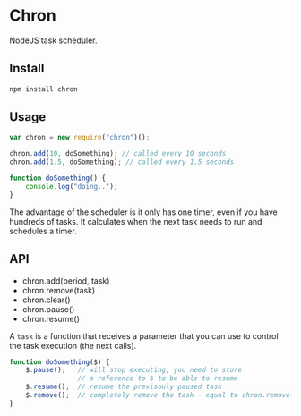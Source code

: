 # Chron

NodeJS task scheduler.

## Install

```sh
npm install chron
```

## Usage

```js
var chron = new require("chron")();

chron.add(10, doSomething); // called every 10 seconds
chron.add(1.5, doSomething); // called every 1.5 seconds

function doSomething() {
    console.log("doing..");
}
```

The advantage of the scheduler is it only has one timer, even if you have hundreds of tasks. It calculates when the next task needs to run and schedules a timer.

## API

- chron.add(period, task)
- chron.remove(task)
- chron.clear()
- chron.pause()
- chron.resume()

A `task` is a function that receives a parameter that you can use to control the task execution (the next calls).

```js
function doSomething($) {
    $.pause();   // will stop executing, you need to store
                 // a reference to $ to be able to resume
    $.resume();  // resume the previsouly paused task
    $.remove();  // completely remove the task - equal to chron.remove(task)
}
```
